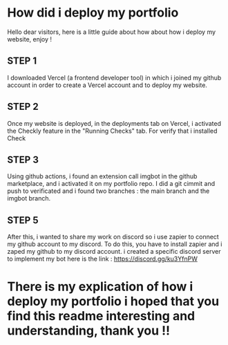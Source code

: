 # How did i deploy my portfolio 

Hello dear visitors, here is a little guide about how about how i deploy my website, enjoy !

## STEP 1 

I downloaded Vercel (a frontend developer tool) in which i joined my github account in order to create a Vercel account and to deploy my website.

## STEP 2

Once my website is deployed, in the deployments tab on Vercel, i activated the Checkly feature in the "Running Checks" tab. For verify that i installed Check 

## STEP 3

Using github actions, i found an extension call imgbot in the github marketplace, and i activated it on my portfolio repo. I did a git cimmit and push to verificated and i found two branches : the main branch and the imgbot branch.


## STEP 5 

After this, i wanted to share my work on discord so i use zapier to connect my github account to my discord. To do this, you have to install zapier and i zaped my github to my discord account. i created a specific discord server to implement my bot here is the link : https://discord.gg/ku3YfnPW 

# There is my explication of how i deploy my portfolio i hoped that you find this readme interesting and understanding, thank you !! 
